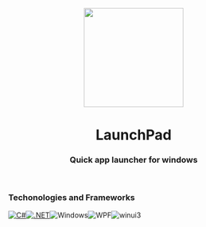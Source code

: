 
<p align="center"><img align="center" src="https://github.com/niilopoutanen/LaunchPad/assets/60819607/3c1d6c61-8c34-40e1-8666-2fa90e85d577" width=200/></p>
<h1 align="center">LaunchPad</h1>


<h3 align="center">Quick app launcher for windows</h3>

<br>

<h3>Techonologies and Frameworks</h3>

[![C#](https://github.com/niilopoutanen/LaunchPad/assets/60819607/be04d798-f52a-43f3-a698-739e1912c962)](https://www.java.com)[![.NET](https://github.com/niilopoutanen/LaunchPad/assets/60819607/54d8e036-6848-41c4-a1a2-cc374ead4787)](https://developer.android.com/)![Windows](https://github.com/niilopoutanen/LaunchPad/assets/60819607/aaac5bb6-4bef-44fb-ba49-84e156f17e2c)![WPF](https://github.com/niilopoutanen/LaunchPad/assets/60819607/2bef6f52-39bb-4929-87bf-cb0ca6abe486)![winui3](https://github.com/niilopoutanen/LaunchPad/assets/60819607/e6ea647d-c32e-4474-a92e-561a83a94f2b)
